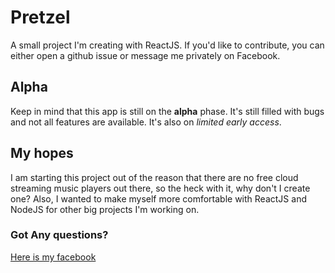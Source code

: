 # Pretzel
A small project I'm creating with ReactJS. If you'd like to contribute, you can either open a github issue or message me privately on Facebook.

## Alpha
Keep in mind that this app is still on the **alpha** phase. It's still filled with bugs and not all features are available. It's also on *limited early access*.

## My hopes
I am starting this project out of the reason that there are no free cloud streaming music players out there, so the heck with it, why don't I create one? Also, I wanted to make myself more comfortable with ReactJS and NodeJS for other big projects I'm working on.

### Got Any questions?
[Here is my facebook](https://www.facebook.com/lonelyaff)